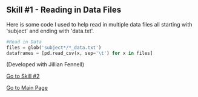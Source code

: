 ## Skill #1 - Reading in Data Files 


Here is some code I used to help read in multiple data files all starting with 'subject' and ending with 'data.txt'.
```python
#Read in Data
files = glob('subject*/*_data.txt')
dataframes = [pd.read_csv(x, sep='\t') for x in files]
```

(Developed with Jillian Fennell)

[Go to Skill #2](https://alretagealbader.github.io/RetagePortfolio/boxplots%20code.html)

[Go to Main Page](https://alretagealbader.github.io/RetagePortfolio/)
